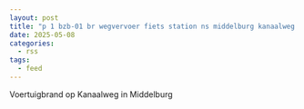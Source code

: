 ```yaml
---
layout: post
title: "p 1 bzb-01 br wegvervoer fiets station ns middelburg kanaalweg middelburg 194533"
date: 2025-05-08
categories: 
  - rss
tags: 
  - feed
---
```


Voertuigbrand op Kanaalweg in Middelburg
